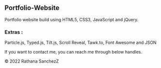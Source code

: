 ## Portfolio-Website
Portfolio website build using HTML5, CSS3, JavaScript and jQuery.

### Extras : 
Particle.js, Typed.js, Tilt.js, Scroll Reveal, Tawk.to, Font Awesome and JSON

If you want to contact me, you can reach me through below handles.

© 2022 Rathana SanchezZ
